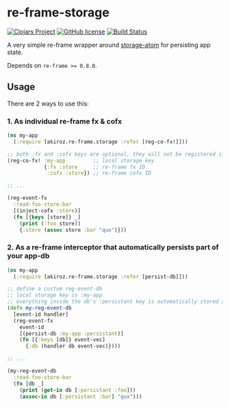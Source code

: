 # re-frame-storage

[![Clojars Project](https://img.shields.io/clojars/v/akiroz.re-frame/storage.svg)](https://clojars.org/akiroz.re-frame/storage)
[![GitHub license](https://img.shields.io/badge/license-MIT-blue.svg)](https://raw.githubusercontent.com/akiroz/re-frame-storage/master/LICENSE)
[![Build Status](https://travis-ci.org/akiroz/re-frame-storage.svg?branch=master)](https://travis-ci.org/akiroz/re-frame-storage)

A very simple re-frame wrapper around [storage-atom][storage-atom] for persisting app state.

Depends on `re-frame >= 0.8.0`. 


## Usage

There are 2 ways to use this:

### 1. As individual re-frame fx & cofx

```clojure
(ns my-app
  (:require [akiroz.re-frame.storage :refer [reg-co-fx!]]))

;; both :fx and :cofx keys are optional, they will not be registered if unspecified.
(reg-co-fx! :my-app         ;; local storage key
            {:fx :store     ;; re-frame fx ID
             :cofx :store}) ;; re-frame cofx ID

;; ...

(reg-event-fx
  :read-foo-store-bar
  [(inject-cofx :store)]
  (fn [{keys [store]} _]
    (print (:foo store))
    {:store (assoc store :bar "qux")}))

```

### 2. As a re-frame interceptor that automatically persists part of your app-db

```clojure
(ns my-app
  (:require [akiroz.re-frame.storage :refer [persist-db]]))

;; define a custum reg-event-db
;; local storage key is :my-app
;; everything inside the db's :persistant key is automatically stored and retreived.
(defn my-reg-event-db
  [event-id handler]
  (reg-event-fx
    event-id
    [(persist-db :my-app :persistant)]
    (fn [{:keys [db]} event-vec]
      {:db (handler db event-vec)})))

;; ...

(my-reg-event-db
  :read-foo-store-bar
  (fn [db _]
    (print (get-in db [:persistant :foo]))
    (assoc-in db [:persistant :bar] "qux")))

```

[storage-atom]: https://github.com/alandipert/storage-atom
